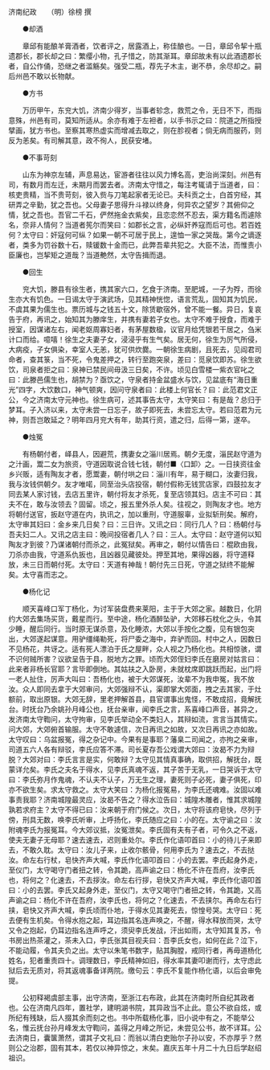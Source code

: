 济南纪政　　（明）徐榜 撰 

　　●却酒 

　　章邱有能酿羊膏酒者，饮者评之，居露酒上，称佳酿也。一日，章邱令挈十瓶遗郡长，郡长却之曰：繁缨小物，孔子惜之，防其渐耳。章邱故未有以此酒遗郡长者，自公作俑，恐继之者滥觞矣。强受二瓶，荐先子木主，谢不恭，余尽却之。嗣后州邑不敢以长物献。 

　　●方书 

　　万历甲午，东兖大饥，济南少得岁，当事者轸念，救荒之令，无日不下，而指意殊，州邑有司，莫知所适从。余亦有难于左袒者，以手书示之曰：院道之所指授擘画，犹方书也。至察其寒热虚实而增减去取之，则在胗视者；倘无病而服药，则反为恙矣。有司解其意，政不徇人，民获安堵。 

　　●不事苛刻 

　　山东为神京左辅，声息易达，宦游者往往以风力博名高，吏治尚深刻。州邑有司，有数月而左迁，未期月而罢去者。济南太守惜之，每注考辄请于当道者，曰：核吏贵精，当不贵苛刻，彼入赀与刀笔起家者无论已。夫科贡之士，白首穷经，其研弄之辛勤，犹之吾也。父母妻子思得升斗禄以终身，何异农之望岁？其俯仰之情，犹之吾也。吾官二千石，俨然拖金衣紫矣，且恋恋然不忍去，渠方籍名而遽除名，奈非人情何？当道者筅尔而笑曰：如郡长之言，必纵奸养寇而后可也。若百姓何？太守曰：奸寇何可纵？如果一朝不可居于民上，遑恤一家之哭哉。第今之谪逐者，类多为罚谷数十石，赎锾数十金而已，此弊吾辈共犯之。大臣不法，而惟责小臣廉也，岂挈矩之道哉？当道艴然，太守告揖而退。 

　　●回生 

　　兖大饥，滕县有徐生者，携其家六口，乞食于济南。至肥城，一子为殍，而徐生亦大有饥色。一日谒太守于演武场，见其精神恍惚，语言荒乱，固知其为饥民，不虞其果为儒生也。票历城与之钱五十文，除赁歇宿外，曾不能一餐。异日，复哀告于府，再讯之，始知其为滕庠生，并携有妻若子女也。太守不难于授食，而难于授室，因谋诸左右，闻老妪周寡妇者，有茅屋数楹，议官月给凭银若干居之，刍米计口而给。噫嘻！徐生之夫妻子女，浸浸乎有生气矣。居无何，徐生为厉气所侵，大病疫，子女俱染，幸室人无恙，犹可供炊爨。一朝徐生病剧，且死去，见阎君司命者，查其箓，当不死，令鬼差押之，转行至跑突泉，差曰：觅泉饮即苏。徐生欲饮，司泉者拒之曰：泉神已禁民间毋汲三日矣，不许。顷见白雪楼一紫衣官叱之曰：此滕邑儒生也，胡禁为？亟饮之，守泉者持金盆盛水与饮，见盆底有“海日重光”四字，大饮数口，神气顿爽，因问守泉者曰：此楼上何官长？曰：此范君文正公，今之济南太守元神也。徐生病可，述其事告太守，太守笑曰：有是哉？总归于梦耳。子入济以来，太守未尝一日忘子，故子即死去，未尝忘太守。若曰范君为元神，则吾岂敢延之？明年四月兖大有年，助其行资，遣之归，后得一第，遂卒。 

　　●烛冤 

　　有杨朝付者，峄县人，因避荒，携妻女之淄川居焉。朝夕无度，淄民赵守道为之汁画，鬻二女为旅资，守道因取说合钱七钱，朝付■〈口卸〉之。一日挟资往金乡兴贩，适有陶友才者，愿鬻妻，朝付哄之曰：淄川有年，易于糊口，汝妻归我，我与汝钱供朝夕。友才唯喏，同至治头店投宿，朝付假称无钱赏店家，四鼓拉友才同去某人家讨钱，去店五里许，朝付将友才杀死，复至店领其妇。店主不可曰：其夫不在，敢与汝领去？固留。顷之，报五里外杀人矣。往视之，则陶友才也。地方将朝付送官，扳赵守道在内，执讯之，加以重刑，守道服辜，业拟斩刑矣。解府，太守审其妇曰：金乡来几日矣？曰：三日许。又讯之曰：同行几人？曰：杨朝付与吾夫妇二人。又讯之店主曰：晚间投宿者几人？曰：三人。太守曰：赵守道何以知陶友才到彼？乃谋诸朝付而杀之，此冤狱矣。再审之，朝付以情告曰：棍欧由我，刀杀亦由我，守道系仇扳也，且凶器见藏彼处。押至其地，果得凶器，将守道释放，未三日而朝付死。太守曰：天道有神哉！朝付先三日死，守道之狱终不能解矣。太守喜而志之。 

　　●杨化记 

　　顺天喜峰口军丁杨化，为讨军装盘费来莱阳，主于于大郊之家。越数日，化阴约大郊去集场买货，戴星而行。至中途，杨化酒醉坠驴，大郊移石枕化之头，令其少睡，醒后同行。当时原无谋杀意，及化睡浓，大郊以手按化之腹，见有银包突出，大郊遂起谋意。用驴缰绳勒死，将尸委之海中，弃驴而回。村中之人，因数日不见杨花，共讶之。适有死人漂泊于氏之屋畔，众人视之乃杨化也。共相惊骇，谓不识何贼所害？议欲呈告于县，脱地方之罪。顷而大郊侄妇李氏在磨房对姑言曰：此来者非杨长官耶？言毕即倒地。其姑扶之入卧房，未就枕席即跳跃而起，出门将一老人扯住，厉声大叫曰：吾杨化也，被于大郊谋死，汝辈不为我申冤，我不放汝。众人即同去拿于大郊审问，大郊强辩不认，渠即掌大郊面，拽之去其家，于灶额前，取出原银。大郊无辞，里老押解首县，县官谓事出鬼怪，不敢成招，竟解抚台。时抚台乃余姚孙月峰公也，抚台亲审，闻李氏之言，系喜峰口声音，甚异之，发济南太守鞫问，太守拘审，见李氏举动全不类妇人，其辩如流，言言当其情实。问大郊，大郊俯首输服。太守不敢遽信，次日再讯之如故，又次日再讯之亦如故。太守叹曰：乌盆报冤，得之杂记中。今果有是事耶？藩臬二司闻之，亦拘之亲审，司道五六人各有辩驳，李氏应答不滞。司长夏存吾公戏谓大郊曰：汝曷不力为辩脱？大郊对曰：李氏言言是实，何敢辩？太守见其情真事确，取供招，解抚台，既蒙详允矣。李氏之夫名于得水，见李氏真魂不返，其子苦于无乳，一日哭诉于太守曰：李氏弥月作鬼魂，不认夫不认子，万无生之理，妻死则子必死，妻子俱死，印亦不欲生矣。求太守救之。太守大笑曰：为杨化报冤易，为李氏还魂难。汝固以难事责我耶？济南城隍最灵应，汝曷不告之？得水泣告曰：城隍木雕者，惟其求城隍孰若求府主？太守不得已曰：汝来朝于府门候之。次日，太守将该府皂快，尽列于傍，刑具无数，唤李氏听审，上呼扬化，李氏随应之曰：小的在。太守谕之曰：汝附魂李氏为报冤耳。今大郊议抵，汝冤泄矣。李氏固有夫有子者，可令久之不返，使夫无妻子无母耶？速去速去，迟则重处尔。李氏作化语叩首曰：小的待儿子来即去，不敢久耽。太守曰：汝儿子来，止收尔骸骨，何用李氏为？速去之，不去挞汝。命左右行杖，皂快齐声大喊，李氏作化语叩首曰：小的去罢。李氏起身外走，至仪门，太守喝守门者扭之转，令其跪，高声谕之曰：杨化不许在吾府，汝李氏也，将何之？化速去，不去拶汝。命左右行拶，皂快又齐声大喊，李氏作化语叩首曰：小的去罢。李氏又起身外走，至仪门，太守又喝守门者扭之转，令其跪，又高声谕之曰：杨化不许在吾府，汝李氏也，将何之？化速去，不去挟尔。再命左右行挟，皂快又齐声大喊，李氏顷而仆地，于得水见其妻死去，惊惶号哭。太守曰：死去便有生机矣。令得水抱之起，耳边指其名连声唤之，不醒，得水释放而哭，太守又令之抱起，仍耳边指名连声呼之，须臾李氏发战，汗出如雨，太守知其复苏，令书房出热茶灌之，茶未入口，李氏张其目视夫曰：吾李氏女也，如何在此？泣下，不能动履，令其夫负之出。太守以朱笔书数字，贴其胸膛，戒同行者，再毋道杨化姓名，犯者重责四十。调理数日，李氏精神如旧，得水率其妻叩谢而行，太守虑此狱后去无质对，将其返魂事备详两院。缴句云：李氏不复能作杨化语，以后会审免提。 

　　公初释褐虞部主事，出守济南，至浙江右布政，此其在济南时所自纪其政者也。公在济南凡四年，置社学，建明湖书院，其异政当不止此。意公不欲自炫，或所纪有残缺，后人掇其余而刻之也。书中所载杨化事，旧小说中有之，不能举公名，惟云抚台孙月峰发太守鞫问，盖得之月峰之所记，未尝见公书，故不详耳。公去济南日，囊箧萧然，谓其子文礼曰：而翁以清白吏贻尔子孙以安，不亦厚乎？然则公之治郡，固有其本，若仅以神异惊之，末矣。嘉庆五年十月二十九日后学赵绍祖识。 

